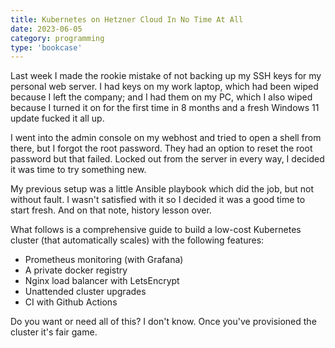 ```yaml
---
title: Kubernetes on Hetzner Cloud In No Time At All
date: 2023-06-05
category: programming
type: 'bookcase'
---
```


Last week I made the rookie mistake of not backing up my SSH keys for my personal web server. I had keys on my work laptop, which had been wiped because I left the company; and I had them on my PC, which I also wiped because I turned it on for the first time in 8 months and a fresh Windows 11 update fucked it all up.

I went into the admin console on my webhost and tried to open a shell from there, but I forgot the root password. They had an option to reset the root password but that failed. Locked out from the server in every way, I decided it was time to try something new.

My previous setup was a little Ansible playbook which did the job, but not without fault. I wasn't satisfied with it so I decided it was a good time to start fresh. And on that note, history lesson over.

What follows is a comprehensive guide to build a low-cost Kubernetes cluster (that automatically scales) with the following features:

- Prometheus monitoring (with Grafana)
- A private docker registry
- Nginx load balancer with LetsEncrypt
- Unattended cluster upgrades
- CI with Github Actions

Do you want or need all of this? I don't know. Once you've provisioned the cluster it's fair game.
